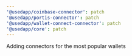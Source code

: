 ```yaml
---
'@usedapp/coinbase-connector': patch
'@usedapp/portis-connector': patch
'@usedapp/wallet-connect-connector': patch
'@usedapp/core': patch
---
```


Adding connectors for the most popular wallets
